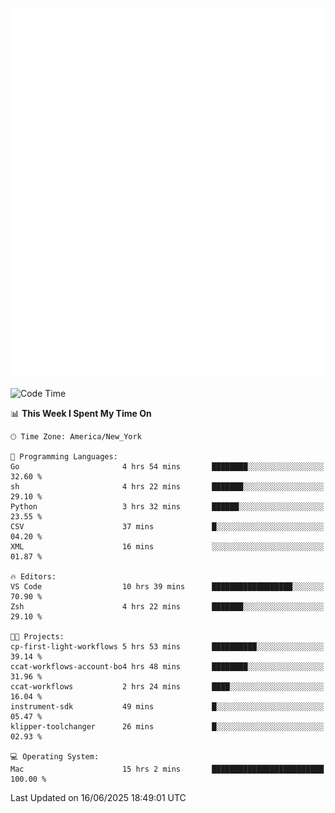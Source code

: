 <a href="https://github.com/jstrieb/github-stats">
 
![](https://github.com/evanhuang117/github-stats/blob/master/generated/overview.svg)
![](https://github.com/evanhuang117/github-stats/blob/master/generated/languages.svg)

</a>

<!--START_SECTION:waka-->
![Code Time](http://img.shields.io/badge/Code%20Time-919%20hrs%201%20min-blue)

📊 **This Week I Spent My Time On** 

```text
🕑︎ Time Zone: America/New_York

💬 Programming Languages: 
Go                       4 hrs 54 mins       ████████░░░░░░░░░░░░░░░░░   32.60 % 
sh                       4 hrs 22 mins       ███████░░░░░░░░░░░░░░░░░░   29.10 % 
Python                   3 hrs 32 mins       ██████░░░░░░░░░░░░░░░░░░░   23.55 % 
CSV                      37 mins             █░░░░░░░░░░░░░░░░░░░░░░░░   04.20 % 
XML                      16 mins             ░░░░░░░░░░░░░░░░░░░░░░░░░   01.87 % 

🔥 Editors: 
VS Code                  10 hrs 39 mins      ██████████████████░░░░░░░   70.90 % 
Zsh                      4 hrs 22 mins       ███████░░░░░░░░░░░░░░░░░░   29.10 % 

🐱‍💻 Projects: 
cp-first-light-workflows 5 hrs 53 mins       ██████████░░░░░░░░░░░░░░░   39.14 % 
ccat-workflows-account-bo4 hrs 48 mins       ████████░░░░░░░░░░░░░░░░░   31.96 % 
ccat-workflows           2 hrs 24 mins       ████░░░░░░░░░░░░░░░░░░░░░   16.04 % 
instrument-sdk           49 mins             █░░░░░░░░░░░░░░░░░░░░░░░░   05.47 % 
klipper-toolchanger      26 mins             █░░░░░░░░░░░░░░░░░░░░░░░░   02.93 % 

💻 Operating System: 
Mac                      15 hrs 2 mins       █████████████████████████   100.00 % 
```


 Last Updated on 16/06/2025 18:49:01 UTC
<!--END_SECTION:waka-->
